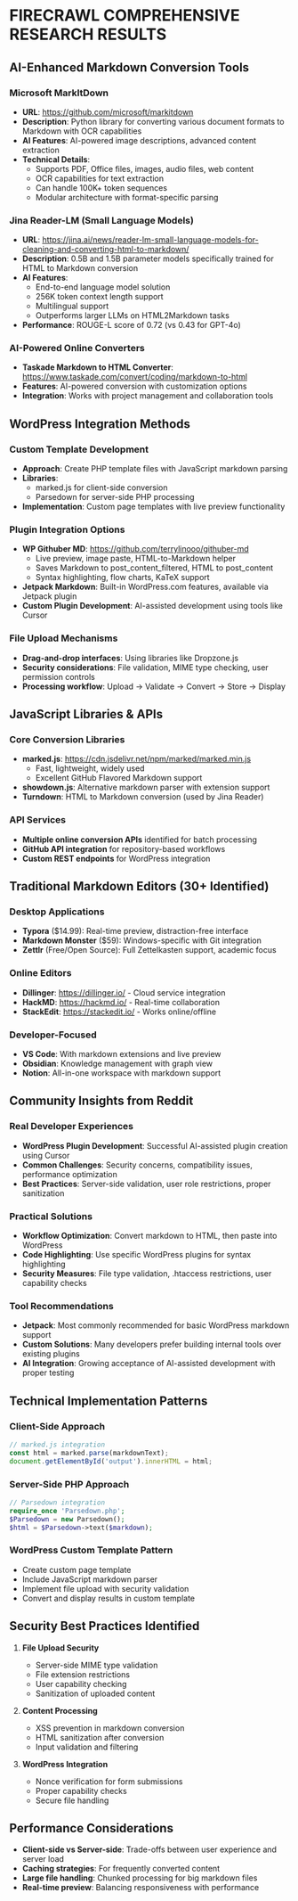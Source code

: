 # FIRECRAWL COMPREHENSIVE RESEARCH RESULTS

## AI-Enhanced Markdown Conversion Tools

### Microsoft MarkItDown
- **URL**: https://github.com/microsoft/markitdown
- **Description**: Python library for converting various document formats to Markdown with OCR capabilities
- **AI Features**: AI-powered image descriptions, advanced content extraction
- **Technical Details**: 
  - Supports PDF, Office files, images, audio files, web content
  - OCR capabilities for text extraction
  - Can handle 100K+ token sequences
  - Modular architecture with format-specific parsing

### Jina Reader-LM (Small Language Models)
- **URL**: https://jina.ai/news/reader-lm-small-language-models-for-cleaning-and-converting-html-to-markdown/
- **Description**: 0.5B and 1.5B parameter models specifically trained for HTML to Markdown conversion
- **AI Features**: 
  - End-to-end language model solution
  - 256K token context length support
  - Multilingual support
  - Outperforms larger LLMs on HTML2Markdown tasks
- **Performance**: ROUGE-L score of 0.72 (vs 0.43 for GPT-4o)

### AI-Powered Online Converters
- **Taskade Markdown to HTML Converter**: https://www.taskade.com/convert/coding/markdown-to-html
- **Features**: AI-powered conversion with customization options
- **Integration**: Works with project management and collaboration tools

## WordPress Integration Methods

### Custom Template Development
- **Approach**: Create PHP template files with JavaScript markdown parsing
- **Libraries**: 
  - marked.js for client-side conversion
  - Parsedown for server-side PHP processing
- **Implementation**: Custom page templates with live preview functionality

### Plugin Integration Options
- **WP Githuber MD**: https://github.com/terrylinooo/githuber-md
  - Live preview, image paste, HTML-to-Markdown helper
  - Saves Markdown to post_content_filtered, HTML to post_content
  - Syntax highlighting, flow charts, KaTeX support
- **Jetpack Markdown**: Built-in WordPress.com features, available via Jetpack plugin
- **Custom Plugin Development**: AI-assisted development using tools like Cursor

### File Upload Mechanisms
- **Drag-and-drop interfaces**: Using libraries like Dropzone.js
- **Security considerations**: File validation, MIME type checking, user permission controls
- **Processing workflow**: Upload → Validate → Convert → Store → Display

## JavaScript Libraries & APIs

### Core Conversion Libraries
- **marked.js**: https://cdn.jsdelivr.net/npm/marked/marked.min.js
  - Fast, lightweight, widely used
  - Excellent GitHub Flavored Markdown support
- **showdown.js**: Alternative markdown parser with extension support
- **Turndown**: HTML to Markdown conversion (used by Jina Reader)

### API Services
- **Multiple online conversion APIs** identified for batch processing
- **GitHub API integration** for repository-based workflows
- **Custom REST endpoints** for WordPress integration

## Traditional Markdown Editors (30+ Identified)

### Desktop Applications
- **Typora** ($14.99): Real-time preview, distraction-free interface
- **Markdown Monster** ($59): Windows-specific with Git integration
- **Zettlr** (Free/Open Source): Full Zettelkasten support, academic focus

### Online Editors
- **Dillinger**: https://dillinger.io/ - Cloud service integration
- **HackMD**: https://hackmd.io/ - Real-time collaboration
- **StackEdit**: https://stackedit.io/ - Works online/offline

### Developer-Focused
- **VS Code**: With markdown extensions and live preview
- **Obsidian**: Knowledge management with graph view
- **Notion**: All-in-one workspace with markdown support

## Community Insights from Reddit

### Real Developer Experiences
- **WordPress Plugin Development**: Successful AI-assisted plugin creation using Cursor
- **Common Challenges**: Security concerns, compatibility issues, performance optimization
- **Best Practices**: Server-side validation, user role restrictions, proper sanitization

### Practical Solutions
- **Workflow Optimization**: Convert markdown to HTML, then paste into WordPress
- **Code Highlighting**: Use specific WordPress plugins for syntax highlighting
- **Security Measures**: File type validation, .htaccess restrictions, user capability checks

### Tool Recommendations
- **Jetpack**: Most commonly recommended for basic WordPress markdown support
- **Custom Solutions**: Many developers prefer building internal tools over existing plugins
- **AI Integration**: Growing acceptance of AI-assisted development with proper testing

## Technical Implementation Patterns

### Client-Side Approach
```javascript
// marked.js integration
const html = marked.parse(markdownText);
document.getElementById('output').innerHTML = html;
```

### Server-Side PHP Approach  
```php
// Parsedown integration
require_once 'Parsedown.php';
$Parsedown = new Parsedown();
$html = $Parsedown->text($markdown);
```

### WordPress Custom Template Pattern
- Create custom page template
- Include JavaScript markdown parser
- Implement file upload with security validation
- Convert and display results in custom template

## Security Best Practices Identified

1. **File Upload Security**
   - Server-side MIME type validation
   - File extension restrictions
   - User capability checking
   - Sanitization of uploaded content

2. **Content Processing**
   - XSS prevention in markdown conversion
   - HTML sanitization after conversion
   - Input validation and filtering

3. **WordPress Integration**
   - Nonce verification for form submissions
   - Proper capability checks
   - Secure file handling

## Performance Considerations

- **Client-side vs Server-side**: Trade-offs between user experience and server load
- **Caching strategies**: For frequently converted content
- **Large file handling**: Chunked processing for big markdown files
- **Real-time preview**: Balancing responsiveness with performance 